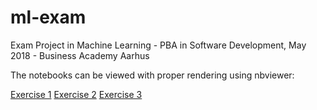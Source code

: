 # ml-exam
Exam Project in Machine Learning - PBA in Software Development, May 2018 - Business Academy Aarhus 

The notebooks can be viewed with proper rendering using nbviewer:

[Exercise 1](https://nbviewer.jupyter.org/github/nielswadsholt/ml-exam/blob/master/ml_exam_exercise1.ipynb?flush_cache=true) 
[Exercise 2](https://nbviewer.jupyter.org/github/nielswadsholt/ml-exam/blob/master/ml_exam_exercise2.ipynb?flush_cache=true) 
[Exercise 3](https://nbviewer.jupyter.org/github/nielswadsholt/ml-exam/blob/master/ml_exam_exercise3.ipynb?flush_cache=true)
